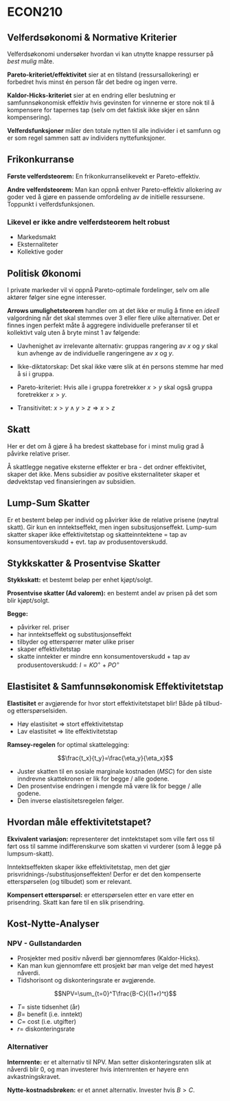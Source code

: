 # ECON210

## Velferdsøkonomi & Normative Kriterier

Velferdsøkonomi undersøker hvordan vi kan utnytte knappe ressurser på _best mulig_ måte.

**Pareto-kriteriet/effektivitet** sier at en tilstand (ressursallokering) er forbedret hvis minst én person får det bedre og ingen verre.

**Kaldor-Hicks-kriteriet** sier at en endring eller beslutning er samfunnsøkonomisk effektiv hvis gevinsten for vinnerne er store nok til å kompensere for tapernes tap (selv om det faktisk ikke skjer en sånn kompensering).

**Velferdsfunksjoner** måler den totale nytten til alle individer i et samfunn og er som regel sammen satt av individers nyttefunksjoner.

## Frikonkurranse

**Første velferdsteorem:** En frikonkurranselikevekt er Pareto-effektiv.

**Andre velferdsteorem:** Man kan oppnå enhver Pareto-effektiv allokering av goder ved å gjøre en passende omfordeling av de initielle ressursene. Toppunkt i velferdsfunksjonen.

### Likevel er ikke andre velferdsteorem helt robust

- Markedsmakt
- Eksternaliteter
- Kollektive goder

## Politisk Økonomi

I private markeder vil vi oppnå Pareto-optimale fordelinger, selv om alle aktører følger sine egne interesser.

**Arrows umulighetsteorem** handler om at det ikke er mulig å finne en _ideell_ valgordning når det skal stemmes over 3 eller flere ulike alternativer. Det er finnes ingen perfekt måte å aggregere individuelle preferanser til et kollektivt valg uten å bryte minst 1 av følgende:

- Uavhenighet av irrelevante alternativ: gruppas rangering av $x$ og $y$ skal kun avhenge av de individuelle rangeringene av $x$ og $y$.

- Ikke-diktatorskap: Det skal ikke være slik at én persons stemme har med å si i gruppa.

- Pareto-kriteriet: Hvis alle i gruppa foretrekker $x>y$ skal også gruppa foretrekker $x>y$.

- Transitivitet: $x>y\wedge y>z\Rightarrow x>z$

## Skatt

Her er det om å gjøre å ha bredest skattebase for i minst mulig grad å påvirke relative priser.

Å skattlegge negative eksterne effekter er bra - det ordner effektivitet, skaper det ikke. Mens subsidier av positive eksternaliteter skaper et dødvektstap ved finansieringen av subsidien.

## Lump-Sum Skatter

Er et bestemt beløp per individ og påvirker ikke de relative prisene (nøytral skatt). Gir kun en inntektseffekt, men ingen subsitusjonseffekt. Lump-sum skatter skaper ikke effektivitetstap og skatteinntektene = tap av konsumentoverskudd + evt. tap av produsentoverskudd.

## Stykkskatter & Prosentvise Skatter

**Stykkskatt:** et bestemt beløp per enhet kjøpt/solgt.

**Prosentvise skatter (Ad valorem):** en bestemt andel av prisen på det som blir kjøpt/solgt.

**Begge:**

- påvirker rel. priser
- har inntektseffekt og substitusjonseffekt
- tilbyder og etterspørrer møter ulike priser
- skaper effektivitetstap
- skatte inntekter er mindre enn konsumentoverskudd + tap av produsentoverskudd: $I=KO^\div+PO^\div$

## Elastisitet & Samfunnsøkonomisk Effektivitetstap

**Elastisitet** er avgjørende for hvor stort effektivitetstapet blir! Både på tilbud- og etterspørselsiden.

- Høy elastisitet $\Rightarrow$ stort effektivitetstap
- Lav elastisitet $\Rightarrow$ lite effektivitetstap

**Ramsey-regelen** for optimal skattelegging:

$$\frac{t_x}{t_y}=\frac{\eta_y}{\eta_x}$$

- Juster skatten til en sosiale marginale kostnaden $(MSC)$ for den siste inndrevne skattekronen er lik for begge / alle godene.
- Den prosentvise endringen i mengde må være lik for begge / alle godene.
- Den inverse elastisitetsregelen følger.

## Hvordan måle effektivitetstapet?

**Ekvivalent variasjon:** representerer det inntektstapet som ville ført oss til ført oss til samme indifferenskurve som skatten vi vurderer (som å legge på lumpsum-skatt).

Inntektseffekten skaper ikke effektivitetstap, men det gjør prisvridnings-/substitusjonseffekten! Derfor er det den kompenserte etterspørselen (og tilbudet) som er relevant.

**Kompensert etterspørsel:** er etterspørselen etter en vare etter en prisendring. Skatt kan føre til en slik prisendring.

## Kost-Nytte-Analyser

### NPV - Gullstandarden

- Prosjekter med positiv nåverdi bør gjennomføres (Kaldor-Hicks).
- Kan man kun gjennomføre ett prosjekt bør man velge det med høyest nåverdi.
- Tidshorisont og diskonteringsrate er avgjørende.

$$NPV=\sum_{t=0}^T\frac{B-C}{(1+r)^t}$$

- $T=$ siste tidsenhet (år)
- $B=$ benefit (i.e. inntekt)
- $C=$ cost (i.e. utgifter)
- $r=$ diskonteringsrate

### Alternativer

**Internrente:** er et alternativ til NPV. Man setter diskonteringsraten slik at nåverdi blir 0, og man investerer hvis internrenten er høyere enn avkastningskravet.

**Nytte-kostnadsbrøken:** er et annet alternativ. Invester hvis $B>C$.
